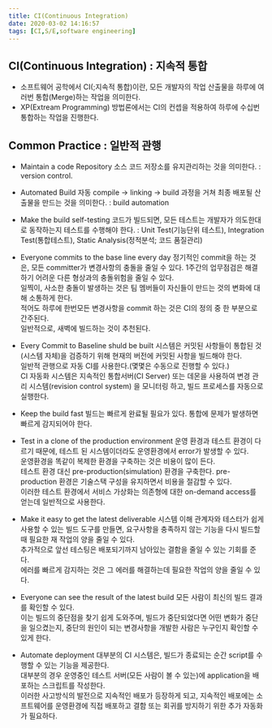 ```yaml
---
title: CI(Continuous Integration)
date: 2020-03-02 14:16:57
tags: [CI,S/E,software engineering]
---
```

## CI(Continuous Integration) : 지속적 통합
- 소프트웨어 공학에서 CI(;지속적 통합)이란, 모든 개발자의 작업 산출물을 하루에 여러번 통합(Merge)하는 작업을 의미한다.
- XP(Extream Programming) 방법론에서는 CI의 컨셉을 적용하여 하루에 수십번 통합하는 작업을 진행한다.

## Common Practice : 일반적 관행
- Maintain a code Repository
 소스 코드 저장소를 유지관리하는 것을 의미한다. : version control.

- Automated Build
 자동 compile -> linking -> build 과정을 거쳐 최종 배포될 산출물을 만드는 것을 의미한다. : build automation

- Make the build self-testing
  코드가 빌드되면, 모든 테스트는 개발자가 의도한대로 동작하는지 테스트를 수행해야 한다. : Unit Test(기능단위 테스트), Integration Test(통합테스트), Static Analysis(정적분석; 코드 품질관리)

- Everyone commits to the base line every day
  정기적인 commit을 하는 것은, 모든 committer가 변경사항의 충돌을 줄일 수 있다. 1주간의 업무점검은 해결하기 어려운 다른 형상과의 충돌위험을 줄일 수 있다.  
  일찍이, 사소한 충돌이 발생하는 것은 팀 멤버들이 자신들이 만드는 것의 변화에 대해 소통하게 한다.  
  적어도 하루에 한번모든 변경사항을 commit 하는 것은 CI의 정의 중 한 부분으로 간주된다.  
  일반적으로, 새벽에 빌드하는 것이 추천된다.

- Every Commit to Baseline shuld be built
  시스템은 커밋된 사항들이 통합된 것(시스템 자체)을 검증하기 위해 현재의 버전에 커밋된 사항을 빌드해야 한다.  
  일반적 관행으로 자동 CI를 사용한다.(몇몇은 수동으로 진행할 수 있다.)  
  CI 자동화 시스템은 지속적인 통합서버(CI Server) 또는 데몬을 사용하여 변경 관리 시스템(revision control system) 을 모니터링 하고, 빌드 프로세스를 자동으로 실행한다.

- Keep the build fast
  빌드는 빠르게 완료될 필요가 있다. 통합에 문제가 발생하면 빠르게 감지되어야 한다.

- Test in a clone of the production environment
  운영 환경과 테스트 환경이 다르기 때문에, 테스트 된 시스템이더라도 운영환경에서 error가 발생할 수 있다.  
  운영환경을 똑같이 복제한 환경을 구축하는 것은 비용이 많이 든다.  
  테스트 환경 대신 pre-production(simulation) 환경을 구축한다. 
  pre-production 환경은 기술스택 구성을 유지하면서 비용을 절감할 수 있다.  
  이러한 테스트 환경에서 서비스 가상화는 의존형에 대한 on-demand access를 얻는데 일반적으로 사용한다.

- Make it easy to get the latest deliverable
  시스템 이해 관계자와 테스터가 쉽게 사용할 수 있는 빌드 도구를 만들면, 요구사항을 충족하지 않는 기능을 다시 빌드할 때 필요한 재 작업의 양을 줄일 수 있다.  
  추가적으로 앞선 테스팅은 배포되기까지 남아있는 결함을 줄일 수 있는 기회를 준다.  
  에러를 빠르게 감지하는 것은 그 에러를 해결하는데 필요한 작업의 양을 줄일 수 있다.

- Everyone can see the result of the latest build
  모든 사람이 최신의 빌드 결과를 확인할 수 있다.  
  이는 빌드의 중단점을 찾기 쉽게 도와주며, 빌드가 중단되었다면 어떤 변화가 중단을 일으켰는지, 중단의 원인이 되는 변경사항을 개발한 사람은 누구인지 확인할 수 있게 한다.

- Automate deployment
  대부분의 CI 시스템은, 빌드가 종료되는 순간 script를 수행할 수 있는 기능을 제공한다.  
  대부분의 경우 운영중인 테스트 서버(모든 사람이 볼 수 있는)에 application을 배포하는 스크립트를 작성한다.  
  이러한 사고방식의 발전으로 지속적인 배포가 등장하게 되고, 지속적인 배포에는 소프트웨어를 운영환경에 직접 배포하고 결함 또는 회귀를 방지하기 위한 추가 자동화가 필요하다.
